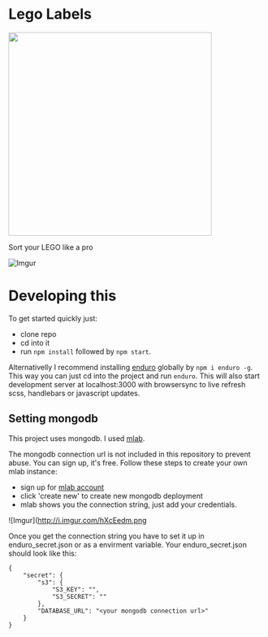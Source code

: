 # Lego Labels
<img src="http://i.imgur.com/MG7FHPr.png" width="400">

Sort your LEGO like a pro

![Imgur](http://i.imgur.com/1exXDCp.png)

# Developing this

To get started quickly just:

* clone repo
* cd into it
* run `npm install` followed by `npm start`.

Alternativelly I recommend installing [enduro](http://www.endurojs.com/) globally by `npm i enduro -g`. This way you can just cd into the project and run `enduro`. This will also start development server at localhost:3000 with browsersync to live refresh scss, handlebars or javascript updates.

## Setting mongodb

This project uses mongodb. I used [mlab](https://mlab.com/).

The mongodb connection url is not included in this repository to prevent abuse. You can sign up, it's free. Follow these steps to create your own mlab instance:

* sign up for [mlab account](https://mlab.com/signup/)
* click 'create new' to create new mongodb deployment
* mlab shows you the connection string, just add your credentials.

![Imgur](http://i.imgur.com/hXcEedm.png

Once you get the connection string you have to set it up in enduro_secret.json or as a envirment variable. Your enduro_secret.json should look like this:

```
{
	"secret": {
		"s3": {
			"S3_KEY": "",
			"S3_SECRET": ""
		},
		"DATABASE_URL": "<your mongodb connection url>"
	}
}
```
